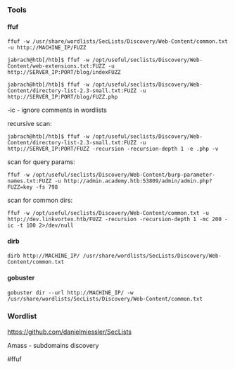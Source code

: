 
### Tools

#### ffuf
`ffuf -w /usr/share/wordlists/SecLists/Discovery/Web-Content/common.txt -u http://MACHINE_IP/FUZZ`


```shell-session
jabrach@htb[/htb]$ ffuf -w /opt/useful/seclists/Discovery/Web-Content/web-extensions.txt:FUZZ -u http://SERVER_IP:PORT/blog/indexFUZZ
```

```shell-session
jabrach@htb[/htb]$ ffuf -w /opt/useful/seclists/Discovery/Web-Content/directory-list-2.3-small.txt:FUZZ -u http://SERVER_IP:PORT/blog/FUZZ.php
```

-ic - ignore comments in wordlists


recursive scan:
```shell-session
jabrach@htb[/htb]$ ffuf -w /opt/useful/seclists/Discovery/Web-Content/directory-list-2.3-small.txt:FUZZ -u http://SERVER_IP:PORT/FUZZ -recursion -recursion-depth 1 -e .php -v
```


scan for query params:
```
ffuf -w /opt/useful/seclists/Discovery/Web-Content/burp-parameter-names.txt:FUZZ -u http://admin.academy.htb:53809/admin/admin.php?FUZZ=key -fs 798
```


scan for common dirs:

```shell
ffuf -w /opt/useful/seclists/Discovery/Web-Content/common.txt -u http://dev.linkvortex.htb/FUZZ -recursion -recursion-depth 1 -mc 200 -ic -t 100 2>/dev/null
```

#### dirb
`dirb http://MACHINE_IP/ /usr/share/wordlists/SecLists/Discovery/Web-Content/common.txt`

#### gobuster
  `gobuster dir --url http://MACHINE_IP/ -w /usr/share/wordlists/SecLists/Discovery/Web-Content/common.txt`

### Wordlist

https://github.com/danielmiessler/SecLists

Amass - subdomains discovery

#ffuf 